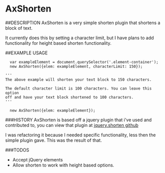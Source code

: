 # AxShorten


##DESCRIPTION
AxShorten is a very simple shorten plugin that shortens a block of text.

It currently does this by setting a character limit, but I have plans to add functionality for height based shorten functionality.



##EXAMPLE USAGE

```
  var exampleElement = document.querySelector('.element-container');
  new AxShorten({elem: exampleElement, characterLimit: 150});

'''
The above example will shorten your text block to 150 characters.

The default character limit is 100 characters. You can leave this option
off and have your text block shortened to 100 characters.
'''

  new AxShorten({elem: exampleElement});

```


###HISTORY
AxShorten is based off a jquery plugin that i've used and contributed to,
you can view that plugin at [jquery.shorten github](https://github.com/viralpatel/jquery.shorten "jquery.shorten")

I was refactoring it because I needed specific functionality, less then the simple
plugin gave. This was the result of that.




###TODOS
* Accept jQuery elements
* Allow shorten to work with height based options.



